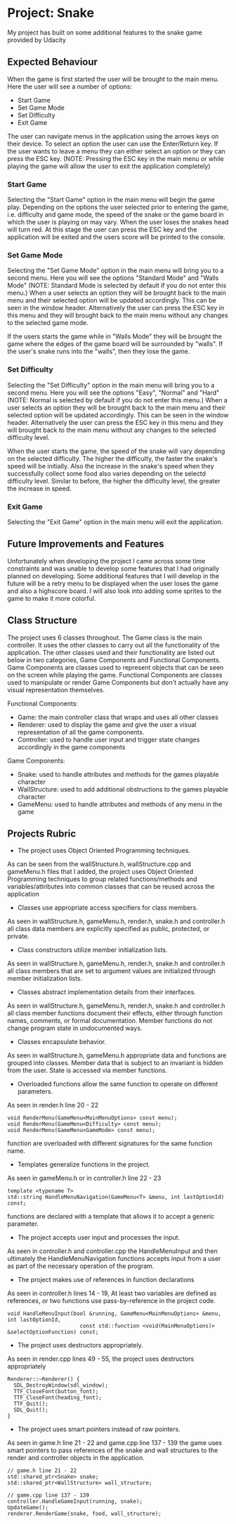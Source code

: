# Project: Snake 
My project has built on some additional features to the snake game provided by Udacity 


## Expected Behaviour 
When the game is first started the user will be brought to the main menu.
Here the user will see a number of options:
  - Start Game
  - Set Game Mode
  - Set Difficulty
  - Exit Game

The user can navigate menus in the application using the arrows keys on their device. 
To select an option the user can use the Enter/Return key. If the user wants to leave
a menu they can either select an option or they can press the ESC key. (NOTE: Pressing
the ESC key in the main menu or while playing the game will allow the user to exit the 
application completely)

### Start Game
Selecting the "Start Game" option in the main menu will begin the game play. Depending
on the options the user selected prior to entering the game, i.e. difficulty and game 
mode, the speed of the snake or the game board in which the user is playing on may vary.
When the user loses the snakes head will turn red. At this stage the user can press the 
ESC key and the application will be exited and the users score will be printed to the 
console.

### Set Game Mode
Selecting the "Set Game Mode" option in the main menu will bring you to a second menu.
Here you will see the options "Standard Mode" and "Walls Mode" (NOTE: Standard Mode is 
selected by default if you do not enter this menu.) When a user selects an option they
will be brought back to the main menu and their selected option will be updated accordingly. 
This can be seen in the window header. Alternatively the user can press the ESC key in 
this menu and they will brought back to the main menu without any changes to the selected 
game mode. 


If the users starts the game while in "Walls Mode" they will be brought the game where the 
edges of the game board will be surrounded by "walls". If the user's snake runs
into the "walls", then they lose the game.

### Set Difficulty
Selecting the "Set Difficulty" option in the main menu will bring you to a second menu.
Here you will see the options "Easy", "Normal" and "Hard" (NOTE: Normal is selected by 
default if you do not enter this menu.) When a user selects an option they will be 
brought back to the main menu and their selected option will be updated accordingly. 
This can be seen in the window header. Alternatively the user can press the ESC key in 
this menu and they will brought back to the main menu without any changes to the selected 
difficulty level. 


When the user starts the game, the speed of the snake will vary depending on the selected 
difficulty. The higher the difficulty, the faster the snake's speed will be initially. Also 
the increase in the snake's speed when they successfully collect some food also varies 
depending on the selectd difficulty level. Similar to before, the higher the difficulty 
level, the greater the increase in speed.

### Exit Game
Selecting the "Exit Game" option in the main menu will exit the application.


## Future Improvements and Features
Unfortunately when developing the project I came across some time constraints and was
unable to develop some features that I had originally planned on developing. Some 
additional features that I will develop in the future will be a retry menu to be 
displayed when the user loses the game and also a highscore board. I will also look 
into adding some sprites to the game to make it more colorful.


## Class Structure

The project uses 6 classes throughout. The Game class is the main controller.
It uses the other classes to carry out all the functionality of the application. 
The other classes used and their functionality are listed out below in two 
categories, Game Components and Functional Components. Game Components are classes 
used to represent objects that can be seen on the screen while playing the game. 
Functional Components are classes used to manipulate or render Game Components but 
don't actually have any visual representation themselves.

Functional Components:
- Game: the main controller class that wraps and uses all other classes
- Renderer: used to display the game and give the user a visual representation of 
            all the game components.
- Controller: used to handle user input and trigger state changes accordingly in
              the game components

Game Components:
- Snake: used to handle attributes and methods for the games playable character
- WallStructure: used to add additional obstructions to the games playable character
- GameMenu: used to handle attributes and methods of any menu in the game


## Projects Rubric

-	The project uses Object Oriented Programming techniques.

As can be seen from the wallStructure.h, wallStructure.cpp and gameMenu.h
files that I added, the project uses Object Oriented Programming techniques to group 
related functions/methods and variables/attributes into common classes that can be 
reused across the application


-	Classes use appropriate access specifiers for class members.

As seen in wallStructure.h, gameMenu.h, render.h, snake.h and 
controller.h all class data members are explicitly specified as public, 
protected, or private.


-   Class constructors utilize member initialization lists.

As seen in wallStructure.h, gameMenu.h, render.h, snake.h and 
controller.h all class members that are set to argument values 
are initialized through member initialization lists.


-   Classes abstract implementation details from their interfaces.

As seen in wallStructure.h, gameMenu.h, render.h, snake.h and 
controller.h all class member functions document their effects, 
either through function names, comments, or formal documentation. 
Member functions do not change program state in undocumented ways.


-   Classes encapsulate behavior.

As seen in wallStructure.h, gameMenu.h appropriate data and functions 
are grouped into classes. Member data that is subject to an invariant 
is hidden from the user. State is accessed via member functions.


-   Overloaded functions allow the same function to operate on different parameters.

As seen in render.h line 20 - 22 
```
void RenderMenu(GameMenu<MainMenuOptions> const menu);
void RenderMenu(GameMenu<Difficulty> const menu);
void RenderMenu(GameMenu<GameMode> const menu);
```
function are overloaded with different signatures for the same function name.


-   Templates generalize functions in the project.

As seen in gameMenu.h or in controller.h line 22 - 23
```
template <typename T>
std::string HandleMenuNavigation(GameMenu<T> &menu, int lastOptionId) const;
```
functions are declared with a template that allows it to accept a generic parameter.


-	The project accepts user input and processes the input.

As seen in controller.h and controller.cpp the HandleMenuInput and then
ultimately the HandleMenuNavigation functions accepts input from a user 
as part of the necessary operation of the program.


-	The project makes use of references in function declarations

As seen in controller.h lines 14 - 19, At least two variables are defined 
as references, or two functions use pass-by-reference in the project code.
```
void HandleMenuInput(bool &running, GameMenu<MainMenuOptions> &menu, int lastOptionId, 
                       const std::function <void(MainMenuOptions)> &selectOptionFunction) const;
```


-	The project uses destructors appropriately.

As seen in render.cpp lines 49 - 55, the project uses destructors appropriately

```
Renderer::~Renderer() {
  SDL_DestroyWindow(sdl_window);
  TTF_CloseFont(button_font);
  TTF_CloseFont(heading_font);
  TTF_Quit();
  SDL_Quit();
}
```


-	The project uses smart pointers instead of raw pointers.

As seen in game.h line 21 - 22 and game.cpp line 137 - 139 the game uses smart pointers 
to pass references of the snake and wall structures to the render and controller objects 
in the application.

```
// game.h line 21 - 22
std::shared_ptr<Snake> snake;
std::shared_ptr<WallStructure> wall_structure;

// game.cpp line 137 - 139
controller.HandleGameInput(running, snake);
UpdateGame();
renderer.RenderGame(snake, food, wall_structure);
```
